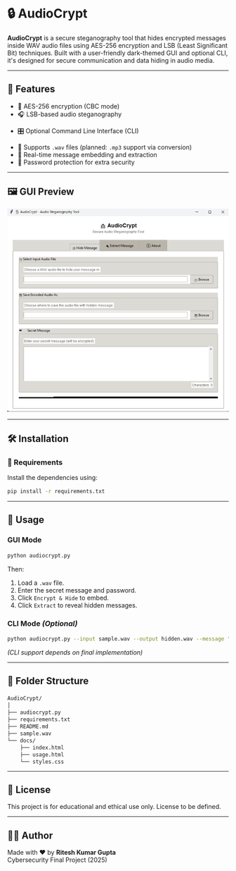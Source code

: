 # 🔒 AudioCrypt

**AudioCrypt** is a secure steganography tool that hides encrypted messages inside WAV audio files using AES-256 encryption and LSB (Least Significant Bit) techniques. Built with a user-friendly dark-themed GUI and optional CLI, it's designed for secure communication and data hiding in audio media.

---

## 🎯 Features

- 🔐 AES-256 encryption (CBC mode)
- 🎧 LSB-based audio steganography
<!-- - 🖥️ Dark-themed GUI built with Tkinter -->
- 🎛️ Optional Command Line Interface (CLI)
<!-- - 🛠️ Auto folder creation for output -->
- 🎵 Supports `.wav` files (planned: `.mp3` support via conversion)
- 🧪 Real-time message embedding and extraction
- 💬 Password protection for extra security

---

## 🖼️ GUI Preview

![GUI Preview](docs/gui.png)

---

## 🛠️ Installation

### 🔹 Requirements

Install the dependencies using:

```bash
pip install -r requirements.txt
```

---

## 🚀 Usage

### GUI Mode

```bash
python audiocrypt.py
```

Then:
1. Load a `.wav` file.
2. Enter the secret message and password.
3. Click `Encrypt & Hide` to embed.
4. Click `Extract` to reveal hidden messages.

### CLI Mode *(Optional)*

```bash
python audiocrypt.py --input sample.wav --output hidden.wav --message "Hello" --password "1234"
```

*(CLI support depends on final implementation)*

---

## 📂 Folder Structure

```
AudioCrypt/
│
├── audiocrypt.py
├── requirements.txt
├── README.md
├── sample.wav
└── docs/
    ├── index.html
    ├── usage.html
    └── styles.css
```

---

## 📜 License

This project is for educational and ethical use only. License to be defined.

---

## 👨‍💻 Author

Made with ❤️ by **Ritesh Kumar Gupta**  
Cybersecurity Final Project (2025)
